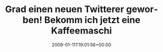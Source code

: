 ---
retweeted: false
source: <a href="http://twitter.com" rel="nofollow">Twitter Web Client</a>
entities:
  hashtags: []
  symbols: []
  user_mentions:
  - name: Saeed
    screen_name: mrbigbob
    indices:
    - '88'
    - '97'
    id_str: '1593643520'
    id: '1593643520'
  urls: []
display_text_range:
- '0'
- '97'
favorite_count: '0'
id_str: '1111395268'
truncated: false
retweet_count: '0'
id: '1111395268'
created_at: Sun Jan 11 19:01:56 +0000 2009
favorited: false
full_text: Grad einen neuen Twitterer geworben! Bekomm ich jetzt eine Kaffeemaschine?
  Say hello to [@MrBigBob](https://twitter.com/MrBigBob)
lang: de
tags:
- pesos/twitter
date: '2009-01-11T19:01:56+00:00'
src: https://twitter.com/bascht/status/1111395268
original_url: https://twitter.com/bascht/status/1111395268
type: twitter_tweet
text: Grad einen neuen Twitterer geworben! Bekomm ich jetzt eine Kaffeemaschine? Say
  hello to [@MrBigBob](https://twitter.com/MrBigBob)
title: Grad einen neuen Twitterer geworben! Bekomm ich jetzt eine Kaffeemaschi

---